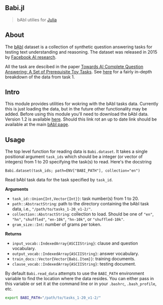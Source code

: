 Babi.jl
-------
> bAbI utilies for [Julia](http://julialang.org/)

## About
The [bAbI](https://research.facebook.com/researchers/1543934539189348) dataset is a collection of synthetic question answering tasks for testing text understanding and reasoning. The dataset was released in 2015 by [Facebook AI research](https://research.facebook.com/ai). 

All the task are descibed in the paper [Towards AI Complete Question Answering: A Set of Prerequisite Toy Tasks](http://arxiv.org/abs/1502.05698). See [here](http://thomlake.github.io/2016/03/20/deconstructing-babi-task-1.html) for a fairly in-depth breakdown of the data from task 1.

## Intro
This module provides utilities for wokring with the bAbI tasks data. Currently this is just loading the data, but in the future other functionality may be added. Before using this module you'll need to download the bAbI data. Version 1.2 is available [here](http://www.thespermwhale.com/jaseweston/babi/tasks_1-20_v1-2.tar.gz). Should this link rot an up to date link should be available at the main [bAbI page](https://research.facebook.com/researchers/1543934539189348).

## Usage
The top level function for reading data is `Babi.dataset`. It takes a single positional argument `task_ids` which should be a integer (or vector of integers) from 1 to 20 specifying the task(s) to read. Here's the docstring

    Babi.dataset(task_ids; path=ENV["BABI_PATH"], collection="en")

Read bAbI task data for the task specified by `task_id`. 

**Arguments**

* `task_id::Union{Int,Vector{Int}}`: task number(s) from 1 to 20.
* `path::AbstractString`: path to the directory containing the bAbI task data, i.e., `"/path/to/tasks_1-20_v1-2/"`.
* `collection::AbstractString`: collection to load. Should be one of `"en"`, `"hn"`, `"shuffled"`, `"en-10k"`, `"hn-10k"`, or `"shuffled-10k"`.
* `gram_size::Int`: number of grams per token.

**Returns**

* `input_vocab::IndexedArray{ASCIIString}`: clause and question vocabulary.
* `output_vocab::IndexedArray{ASCIIString}`: answer vocabulary.
* `train_docs::Vector{Vector{Babi.Item}}`: training documents.
* `clause_vocab::IndexedArray{ASCIIString}`: testing document.

By default `Babi.read_data` attempts to use the `BABI_PATH` environment variable to find the location where the data resides. You can either pass in this variable or set it at the command line or in your `.bashrc`, `.bash_profile`, etc.

```bash
export BABI_PATH="/path/to/tasks_1-20_v1-2/"
```
